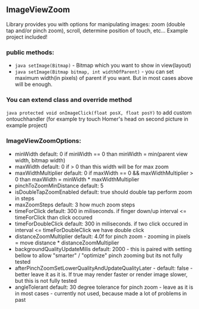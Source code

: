 ## ImageViewZoom 
Library provides you with options for manipulating images: zoom (double tap and/or pinch zoom), scroll, determine position of touch, etc...
Example project included!

### public methods:
 + ``` java setImage(Bitmap) ``` - Bitmap which you want to show in view(layout)
 + ``` java setImage(Bitmap bitmap, int widthOfParent) ``` - you can set maximum width(in pixels) of parent  if you want. But in most cases above will be enough.
 
### You can extend class and override method
``` java protected void onImageClick(float posX, float posY) ```
to add custom ontouchhandler (for example try touch Homer's head on second picture in example project)

### ImageViewZoomOptions:
+ minWidth  default: 0 if minWidth == 0 than minWidth = min(parent view width, bitmap width)
+ maxWidth default: 0 if > 0 than this width will be for max zoom
+ maxWidthMultiplier default: 0 if maxWidth == 0 && maxWidthMultiplier > 0 than maxWidth = minWidth * maxWidthMultiplier
+ pinchToZoomMinDistance default: 5
+ isDoubleTapZoomEnabled default: true  should double tap perform zoom in steps
+ maxZoomSteps default: 3 how much zoom steps
+ timeForClick default: 300 in miliseconds. if finger down/up interval <= timeForClick than click occured 
+ timeForDoubleClick default: 300 in miliseconds. if two click occured in interval <= timeForDoubleClick we have double click
+ distanceZoomMultiplier default: 4.0f for pinch zoom - zooming in pixels = move distance * distanceZoomMultiplier
+ backgroundQualityUpdateMilis default: 2000 - this is paired with setting bellow to allow "smarter" / "optimize" pinch zooming but its not fully tested
+ afterPinchZoomSetLowerQualityAndUpdateQualityLater - default: false - better leave it as it is. If true may render faster or render image slower, but
this is not fully tested
+ angleTolerant default: 30 degree tolerance for pinch zoom - leave as it is in most cases - currently not used, because made a lot of problems in past
